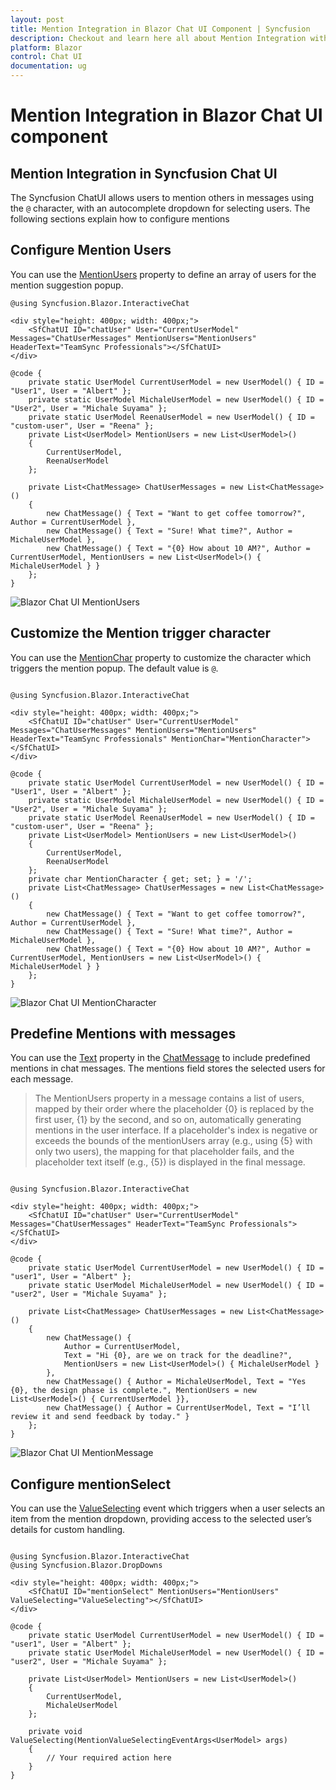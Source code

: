 ```yaml
---
layout: post
title: Mention Integration in Blazor Chat UI Component | Syncfusion
description: Checkout and learn here all about Mention Integration with Syncfusion Blazor Chat UI component in Blazor Server App and Blazor WebAssembly App.
platform: Blazor
control: Chat UI
documentation: ug
---
```


# Mention Integration in Blazor Chat UI component

## Mention Integration in Syncfusion Chat UI

The Syncfusion ChatUI allows users to mention others in messages using the `@` character, with an autocomplete dropdown for selecting users. The following sections explain how to configure mentions

## Configure Mention Users

You can use the [MentionUsers](https://help.syncfusion.com/cr/blazor/Syncfusion.Blazor.InteractiveChat.SfChatUI.html#Syncfusion_Blazor_InteractiveChat_SfChatUI_MentionUsers) property to define an array of users for the mention suggestion popup.

```cshtml
@using Syncfusion.Blazor.InteractiveChat

<div style="height: 400px; width: 400px;">
    <SfChatUI ID="chatUser" User="CurrentUserModel" Messages="ChatUserMessages" MentionUsers="MentionUsers" HeaderText="TeamSync Professionals"></SfChatUI>
</div>

@code {
    private static UserModel CurrentUserModel = new UserModel() { ID = "User1", User = "Albert" };
    private static UserModel MichaleUserModel = new UserModel() { ID = "User2", User = "Michale Suyama" };
    private static UserModel ReenaUserModel = new UserModel() { ID = "custom-user", User = "Reena" };
    private List<UserModel> MentionUsers = new List<UserModel>()
    {
        CurrentUserModel,
        ReenaUserModel
    };

    private List<ChatMessage> ChatUserMessages = new List<ChatMessage>()
    {
        new ChatMessage() { Text = "Want to get coffee tomorrow?", Author = CurrentUserModel },
        new ChatMessage() { Text = "Sure! What time?", Author = MichaleUserModel },
        new ChatMessage() { Text = "{0} How about 10 AM?", Author = CurrentUserModel, MentionUsers = new List<UserModel>() { MichaleUserModel } }
    };
}

```

![Blazor Chat UI MentionUsers](./images/MentionUsers.png)

## Customize the Mention trigger character

You can use the [MentionChar](https://help.syncfusion.com/cr/blazor/Syncfusion.Blazor.InteractiveChat.SfChatUI.html#Syncfusion_Blazor_InteractiveChat_SfChatUI_MentionChar) property to customize the character which triggers the mention popup. The default value is `@`.

```cshtml

@using Syncfusion.Blazor.InteractiveChat

<div style="height: 400px; width: 400px;">
    <SfChatUI ID="chatUser" User="CurrentUserModel" Messages="ChatUserMessages" MentionUsers="MentionUsers" HeaderText="TeamSync Professionals" MentionChar="MentionCharacter"></SfChatUI>
</div>

@code {
    private static UserModel CurrentUserModel = new UserModel() { ID = "User1", User = "Albert" };
    private static UserModel MichaleUserModel = new UserModel() { ID = "User2", User = "Michale Suyama" };
    private static UserModel ReenaUserModel = new UserModel() { ID = "custom-user", User = "Reena" };
    private List<UserModel> MentionUsers = new List<UserModel>()
    {
        CurrentUserModel,
        ReenaUserModel
    };
    private char MentionCharacter { get; set; } = '/';
    private List<ChatMessage> ChatUserMessages = new List<ChatMessage>()
    {
        new ChatMessage() { Text = "Want to get coffee tomorrow?", Author = CurrentUserModel },
        new ChatMessage() { Text = "Sure! What time?", Author = MichaleUserModel },
        new ChatMessage() { Text = "{0} How about 10 AM?", Author = CurrentUserModel, MentionUsers = new List<UserModel>() { MichaleUserModel } }
    };
}

```

![Blazor Chat UI MentionCharacter](./images/MentionCharacter.png)

## Predefine Mentions with messages

You can use the [Text](https://help.syncfusion.com/cr/blazor/Syncfusion.Blazor.InteractiveChat.ChatMessage.html#Syncfusion_Blazor_InteractiveChat_ChatMessage_Text) property in the [ChatMessage](https://help.syncfusion.com/cr/blazor/Syncfusion.Blazor.InteractiveChat.ChatMessage.html#Syncfusion_Blazor_InteractiveChat_ChatMessage) to include predefined mentions in chat messages. The mentions field stores the selected users for each message.

> The MentionUsers property in a message contains a list of users, mapped by their order where the placeholder {0} is replaced by the first user, {1} by the second, and so on, automatically generating mentions in the user interface. If a placeholder's index is negative or exceeds the bounds of the mentionUsers array (e.g., using {5} with only two users), the mapping for that placeholder fails, and the placeholder text itself (e.g., {5}) is displayed in the final message.

```cshtml

@using Syncfusion.Blazor.InteractiveChat

<div style="height: 400px; width: 400px;">
    <SfChatUI ID="chatUser" User="CurrentUserModel" Messages="ChatUserMessages" HeaderText="TeamSync Professionals"></SfChatUI>
</div>

@code {
    private static UserModel CurrentUserModel = new UserModel() { ID = "user1", User = "Albert" };
    private static UserModel MichaleUserModel = new UserModel() { ID = "user2", User = "Michale Suyama" };

    private List<ChatMessage> ChatUserMessages = new List<ChatMessage>()
    {
        new ChatMessage() {
            Author = CurrentUserModel,
            Text = "Hi {0}, are we on track for the deadline?",
            MentionUsers = new List<UserModel>() { MichaleUserModel }
        },
        new ChatMessage() { Author = MichaleUserModel, Text = "Yes {0}, the design phase is complete.", MentionUsers = new List<UserModel>() { CurrentUserModel }},
        new ChatMessage() { Author = CurrentUserModel, Text = "I’ll review it and send feedback by today." }
    };
}

```

![Blazor Chat UI MentionMessage](./images/MentionMessage.png)

## Configure mentionSelect

You can use the [ValueSelecting](https://help.syncfusion.com/cr/blazor/Syncfusion.Blazor.InteractiveChat.SfChatUI.html#Syncfusion_Blazor_InteractiveChat_SfChatUI_ValueSelecting) event which triggers when a user selects an item from the mention dropdown, providing access to the selected user’s details for custom handling.

```cshtml

@using Syncfusion.Blazor.InteractiveChat
@using Syncfusion.Blazor.DropDowns

<div style="height: 400px; width: 400px;">
    <SfChatUI ID="mentionSelect" MentionUsers="MentionUsers" ValueSelecting="ValueSelecting"></SfChatUI>
</div>

@code {
    private static UserModel CurrentUserModel = new UserModel() { ID = "user1", User = "Albert" };
    private static UserModel MichaleUserModel = new UserModel() { ID = "user2", User = "Michale Suyama" };

    private List<UserModel> MentionUsers = new List<UserModel>()
    {
        CurrentUserModel,
        MichaleUserModel
    };

    private void ValueSelecting(MentionValueSelectingEventArgs<UserModel> args)
    {
        // Your required action here
    }
}

```